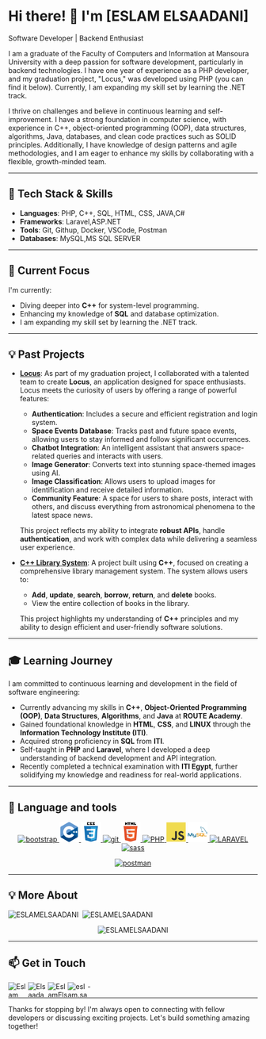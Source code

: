 # Hi there! 👋 I'm [ESLAM ELSAADANI]

Software Developer | Backend Enthusiast

I am a graduate of the Faculty of Computers and Information at Mansoura University with a deep passion for software development, particularly in backend technologies. I have one year of experience as a PHP developer, and my graduation project, "Locus," was developed using PHP (you can find it below). Currently, I am expanding my skill set by learning the .NET track.

I thrive on challenges and believe in continuous learning and self-improvement. I have a strong foundation in computer science, with experience in C++, object-oriented programming (OOP), data structures, algorithms, Java, databases, and clean code practices such as SOLID principles. Additionally, I have knowledge of design patterns and agile methodologies, and I am eager to enhance my skills by collaborating with a flexible, growth-minded team.

---

## 🔧 **Tech Stack & Skills**
- **Languages**: PHP, C++, SQL, HTML, CSS, JAVA,C#
- **Frameworks**: Laravel,ASP.NET
- **Tools**: Git, Githup, Docker, VSCode, Postman
- **Databases**: MySQL,MS SQL SERVER

---

## 🌱 **Current Focus**
I'm currently:
- Diving deeper into **C++** for system-level programming.
- Enhancing my knowledge of **SQL** and database optimization.
- I am expanding my skill set by learning the .NET track.

---

## 💡 **Past Projects**
- **[Locus](https://github.com/ESLAMELSAADANI/LOCUS_APIs-U-)**: As part of my graduation project, I collaborated with a talented team to create **Locus**, an application designed for space enthusiasts. Locus meets the curiosity of users by offering a range of powerful features:
  - **Authentication**: Includes a secure and efficient registration and login system.
  - **Space Events Database**: Tracks past and future space events, allowing users to stay informed and follow significant occurrences.
  - **Chatbot Integration**: An intelligent assistant that answers space-related queries and interacts with users.
  - **Image Generator**: Converts text into stunning space-themed images using AI.
  - **Image Classification**: Allows users to upload images for identification and receive detailed information.
  - **Community Feature**: A space for users to share posts, interact with others, and discuss everything from astronomical phenomena to the latest space news.
  
  This project reflects my ability to integrate **robust APIs**, handle **authentication**, and work with complex data while delivering a seamless user experience.

- **[C++ Library System](https://github.com/ESLAMELSAADANI/LibrarySystemCPP)**: A project built using **C++**, focused on creating a comprehensive library management system. The system allows users to:
  - **Add**, **update**, **search**, **borrow**, **return**, and **delete** books.
  - View the entire collection of books in the library.
  
  This project highlights my understanding of **C++** principles and my ability to design efficient and user-friendly software solutions.

---

## 🎓 **Learning Journey**
I am committed to continuous learning and development in the field of software engineering:
- Currently advancing my skills in **C++**, **Object-Oriented Programming (OOP)**, **Data Structures**, **Algorithms**, and **Java** at **ROUTE Academy**.
- Gained foundational knowledge in **HTML**, **CSS**, and **LINUX** through the **Information Technology Institute (ITI)**.
- Acquired strong proficiency in **SQL** from **ITI**.
- Self-taught in **PHP** and **Laravel**, where I developed a deep understanding of backend development and API integration.
- Recently completed a technical examination with **ITI Egypt**, further solidifying my knowledge and readiness for real-world applications.

---


## 🔧 **Language and tools** 
<p align="center"> <a href="https://getbootstrap.com" target="_blank" rel="noreferrer">
<img src="https://cdn.worldvectorlogo.com/logos/bootstrap-4.svg" alt="bootstrap" width="40" height="40"/> </a> <a href="https://www.w3schools.com/cpp/" target="_blank" rel="noreferrer"> <img src="https://raw.githubusercontent.com/devicons/devicon/master/icons/cplusplus/cplusplus-original.svg" alt="cplusplus" width="40" height="40"/> </a> <a href="https://www.w3schools.com/css/" target="_blank" rel="noreferrer"> <img src="https://raw.githubusercontent.com/devicons/devicon/master/icons/css3/css3-original-wordmark.svg" alt="css3" width="40" height="40"/> </a> <a href="https://git-scm.com/" target="_blank" rel="noreferrer"> <img src="https://www.vectorlogo.zone/logos/git-scm/git-scm-icon.svg" alt="git" width="40" height="40"/> </a> <a href="https://www.w3.org/html/" target="_blank" rel="noreferrer"> <img src="https://raw.githubusercontent.com/devicons/devicon/master/icons/html5/html5-original-wordmark.svg" alt="html5" width="40" height="40"/> </a> <a href="https://www.php.net/" target="_blank" rel="noreferrer"> <img src="https://www.svgrepo.com/show/452088/php.svg" alt="PHP" width="40" height="40"/> </a> <a href="https://developer.mozilla.org/en-US/docs/Web/JavaScript" target="_blank" rel="noreferrer"> <img src="https://raw.githubusercontent.com/devicons/devicon/master/icons/javascript/javascript-original.svg" alt="javascript" width="40" height="40"/> </a> <a href="https://www.mysql.com/" target="_blank" rel="noreferrer"> <img src="https://raw.githubusercontent.com/devicons/devicon/master/icons/mysql/mysql-original-wordmark.svg" alt="mysql" width="40" height="40"/> </a> <a href="https://laravel.com/" target="_blank" rel="noreferrer"> <img src="https://cdn.worldvectorlogo.com/logos/laravel-2.svg" alt="LARAVEL" width="40" height="40"/> </a>  <a href="https://www.linux.org/" target="_blank" rel="noreferrer"> <img src="https://cdn.worldvectorlogo.com/logos/linux-tux.svg" alt="sass" width="40" height="40"/> </a>
<p align="center"> <a href="https://www.postman.com/" target="_blank" rel="noreferrer">
<img src="https://cdn.worldvectorlogo.com/logos/postman.svg" alt="postman" width="40" height="40"/> </a>
</p>

---

## 💡 **More About**
<p >
<img src="https://github-readme-stats.vercel.app/api?username=ESLAMELSAADANI&show_icons=true&locale=en" alt="ESLAMELSAADANI" />
&nbsp;<img src="https://github-readme-stats.vercel.app/api/top-langs?username=ESLAMELSAADANI&show_icons=true&locale=en&layout=compact" alt="ESLAMELSAADANI" />
</p>
<p align="center"><img  src="https://github-readme-streak-stats.herokuapp.com/?user=ESLAMELSAADANI&" alt="ESLAMELSAADANI" /></p>


---

## 📫 **Get in Touch**
<p align="left">
-<a href="https://www.linkedin.com/in/eslam-elsaadany-234957175/" target="_blank"><img align="left" src="https://raw.githubusercontent.com/rahuldkjain/github-profile-readme-generator/master/src/images/icons/Social/linked-in-alt.svg" alt="Eslam Elsaadany" height="30" width="40" /></a>
<a href="https://codeforces.com/profile/Elsaadany_1" target="_blank"><img align="left" src="https://raw.githubusercontent.com/rahuldkjain/github-profile-readme-generator/master/src/images/icons/Social/codeforces.svg" alt="Elsaadany_1" height="30" width="40" /></a>
<a href="https://leetcode.com/" target="_blank"><img align="left" src="https://cdn.iconscout.com/icon/free/png-512/free-leetcode-logo-icon-download-in-svg-png-gif-file-formats--technology-social-media-vol-4-pack-logos-icons-2944960.png?f=webp&w=256" alt="EslamElsaadany" height="30" width="40" /></a>
<a href="mailto:eslam.saadany22@gmail.com" target="_blank"><img align="left" src="https://www.reshot.com/preview-assets/icons/KBWMXNVG5Q/email-KBWMXNVG5Q.svg" alt="eslam.saadany22@gmail.com" height="30" width="40" /></a>
</p>

---

Thanks for stopping by! I'm always open to connecting with fellow developers or discussing exciting projects. Let's build something amazing together!
